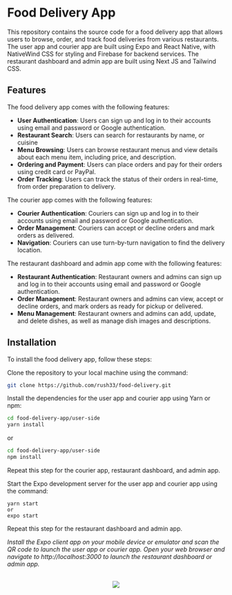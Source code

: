 
# Food Delivery App

This repository contains the source code for a food delivery app that allows users to browse, order, and track food deliveries from various restaurants. The user app and courier app are built using Expo and React Native, with NativeWind CSS for styling and Firebase for backend services. The restaurant dashboard and admin app are built using Next JS and Tailwind CSS.


## Features

The food delivery app comes with the following features:

- **User Authentication**: Users can sign up and log in to their accounts using email and password or Google authentication.
- **Restaurant Search**: Users can search for restaurants by name, or cuisine
- **Menu Browsing**: Users can browse restaurant menus and view details about each menu item, including price, and description.
- **Ordering and Payment**: Users can place orders and pay for their orders using credit card or PayPal.
- **Order Tracking**: Users can track the status of their orders in real-time, from order preparation to delivery.

The courier app comes with the following features:

- **Courier Authentication**: Couriers can sign up and log in to their accounts using email and password or Google authentication.
- **Order Management**: Couriers can accept or decline orders and mark orders as delivered.
- **Navigation**: Couriers can use turn-by-turn navigation to find the delivery location.

The restaurant dashboard and admin app come with the following features:

- **Restaurant Authentication**: Restaurant owners and admins can sign up and log in to their accounts using email and password or Google authentication.
- **Order Management**: Restaurant owners and admins can view, accept or decline orders, and mark orders as ready for pickup or delivered.
- **Menu Management**: Restaurant owners and admins can add, update, and delete dishes, as well as manage dish images and descriptions.
## Installation

To install the food delivery app, follow these steps:

Clone the repository to your local machine using the command:

```bash
git clone https://github.com/rush33/food-delivery.git
```

Install the dependencies for the user app and courier app using Yarn or npm:

```bash
cd food-delivery-app/user-side
yarn install
```
or

```bash
cd food-delivery-app/user-side
npm install
```

Repeat this step for the courier app, restaurant dashboard, and admin app.

Start the Expo development server for the user app and courier app using the command:

```
yarn start
or
expo start
```

Repeat this step for the restaurant dashboard and admin app.


*Install the Expo client app on your mobile device or emulator and scan the QR code to launch the user app or courier app. Open your web browser and navigate to http://localhost:3000 to launch the restaurant dashboard or admin app.*

<br/>  

<div align="center">
            <a href="https://www.buymeacoffee.com/rushad33" target="_blank" style="display: inline-block;">
                <img
                    src="https://img.shields.io/badge/Donate-Buy%20Me%20A%20Coffee-orange.svg?style=flat-square&logo=buymeacoffee" 
                    align="center"
                />
            </a></div>
<br />
